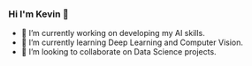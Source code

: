### Hi I'm Kevin 👋

- 🔭 I’m currently working on developing my AI skills.
- 🌱 I’m currently learning Deep Learning and Computer Vision.
- 🤖 I’m looking to collaborate on Data Science projects.
